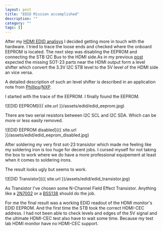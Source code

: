 ```yaml
---
layout: post
title: "EDID Mission accomplished"
description: ""
category: ""
tags: []
---
```


After my [HDMI EDID analisys](http://project-magpie.github.io/2014/04/26/pursue-hdmi-edid-bugs/) I decided getting more in touch with the hardware. I tried to trace the loose ends and checked where the onboard EEPROM is located. The next step was disabling the EEPROM and connecting the STB I2C Bus to the HDMI side.As in my previous [post](2014/04/26/pursue-hdmi-edid-bugs) expected the missing SOT-23 parts near the HDMI output form a level shifter which convert the 3.3V I2C STB level to the 5V level of the HDMI side an vice versa.


A detailed description of such an level shifter is described in an application note from [Phillips](http://www.adafruit.com/datasheets/an97055.pdf)/[NXP](http://www.nxp.com/documents/application_note/AN10441.pdf).

I started with the trace of the EEPROM. I finally found the EEPROM.

![EDID EEPROM]({{ site.url }}/assets/edid/edid_eeprom.jpg)

There are two serial resistors between I2C SCL and I2C SDA. Which can be more or less easily removed.

![EDID EEPROM disabled]({{ site.url }}/assets/edid/edid_eeprom_disabled.jpg)

After soldering my very first sot-23 transistor which made me feeling like my soldering iron is too huge for decent jobs. I cursed myself for not taking the box to work where we do have a more professional equipement at least when it comes to soldering irons.

The result looks ugly but seems to work.

![EDID Transistor]({{ site.url }}/assets/edid/edid_transistor.jpg)

As Transistor I've chosen some  N-Channel Field Effect Transistor. Anything like a [2N7002](http://www.fairchildsemi.com/ds/2N/2N7000.pdf) or a [BSS138](http://www.fairchildsemi.com/ds/BS/BSS138.pdf) should do the job.

For me the final result was a working EDID readout of the HDMI monitor's EDID EEPROM. And the first time the STB took the correct HDMI-CEC address. I had not been able to check levels and edges of the 5V signal and the ultimate HDMI-CEC test also have to wait some time. Because my test lab HDMI monitor have no HDMI-CEC support.